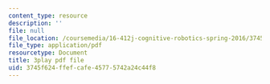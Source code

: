```yaml
---
content_type: resource
description: ''
file: null
file_location: /coursemedia/16-412j-cognitive-robotics-spring-2016/3745f624ffefcafe45775742a24c44f8_qgL0cA7GkJo.pdf
file_type: application/pdf
resourcetype: Document
title: 3play pdf file
uid: 3745f624-ffef-cafe-4577-5742a24c44f8
---
```

